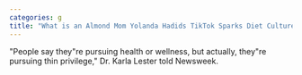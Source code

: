 ```yaml
---
categories: g
title: "What is an Almond Mom Yolanda Hadids TikTok Sparks Diet Culture Convo"
---
```

"People say they"re pursuing health or wellness, but actually, they"re pursuing thin privilege," Dr. Karla Lester told Newsweek.